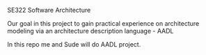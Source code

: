 SE322 Software Architecture 

Our goal in this project to gain practical experience on architecture modeling via an architecture description language - AADL

In this repo me and Sude will do AADL project.
